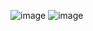  ![image](https://github.com/user-attachments/assets/1ca93a13-86b2-4345-a024-8005b3aadb37)  ![image](https://github.com/user-attachments/assets/61c123ae-0ea8-4fa3-9273-afedf8525c4b)
